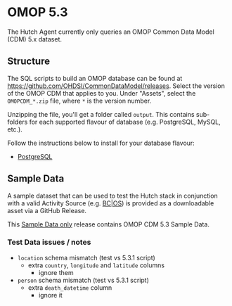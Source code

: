 # OMOP 5.3

The Hutch Agent currently only queries an OMOP Common Data Model (CDM) 5.x dataset.

## Structure

The SQL scripts to build an OMOP database can be found at https://github.com/OHDSI/CommonDataModel/releases. Select the version of the OMOP CDM that applies to you. Under "Assets", select the `OMOPCDM_*.zip` file, where `*` is the version number.

Unzipping the file, you'll get a folder called `output`. This contains sub-folders for each supported flavour of database (e.g. PostgreSQL, MySQL, etc.).

Follow the instructions below to install for your database flavour:
* [PostgreSQL](sample-postgres-setup.md)


## Sample Data

A sample dataset that can be used to test the Hutch stack in conjunction with a valid Activity Source (e.g. [BC|OS](/docs/users/detailed-overview/activity-sources#bcos-rquest)) is provided as a downloadable asset via a GitHub Release.

This [Sample Data only] release contains OMOP CDM 5.3 Sample Data.

### Test Data issues / notes

- `location` schema mismatch (test vs 5.3.1 script)
  - extra `country`, `longitude` and `latitude` columns
    - ignore them
- `person` schema mismatch (test vs 5.3.1 script)
  - extra `death_datetime` column
    - ignore it

[Sample Data only]: https://github.com/hdruk/hutch/releases/tag/omop-5.3-sample-data
